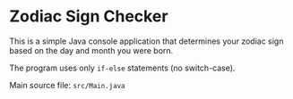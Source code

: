 # Zodiac Sign Checker

This is a simple Java console application that determines your zodiac sign based on the day and month you were born.

The program uses only `if-else` statements (no switch-case).

 Main source file: `src/Main.java`
